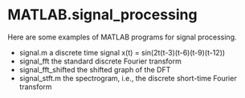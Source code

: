 # MATLAB.signal_processing
Here are some examples of MATLAB programs for signal processing.
- signal.m a discrete time signal x(t) = sin(2t(t-3)(t-6)(t-9)(t-12))
- signal_fft the standard discrete Fourier transform
- signal_fft_shifted the shifted graph of the DFT
- signal_stft.m the spectrogram, i.e., the discrete short-time Fourier transform

